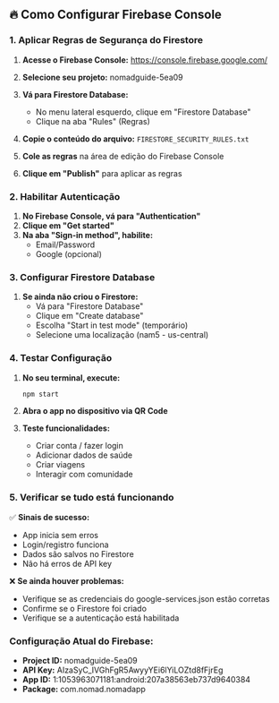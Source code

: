 ## 🔥 Como Configurar Firebase Console

### 1. Aplicar Regras de Segurança do Firestore

1. **Acesse o Firebase Console:** https://console.firebase.google.com/
2. **Selecione seu projeto:** nomadguide-5ea09  
3. **Vá para Firestore Database:**
   - No menu lateral esquerdo, clique em "Firestore Database"
   - Clique na aba "Rules" (Regras)

4. **Copie o conteúdo do arquivo:** `FIRESTORE_SECURITY_RULES.txt`
5. **Cole as regras** na área de edição do Firebase Console
6. **Clique em "Publish"** para aplicar as regras

### 2. Habilitar Autenticação

1. **No Firebase Console, vá para "Authentication"**
2. **Clique em "Get started"**
3. **Na aba "Sign-in method", habilite:**
   - Email/Password
   - Google (opcional)

### 3. Configurar Firestore Database

1. **Se ainda não criou o Firestore:**
   - Vá para "Firestore Database"
   - Clique em "Create database"
   - Escolha "Start in test mode" (temporário)
   - Selecione uma localização (nam5 - us-central)

### 4. Testar Configuração

1. **No seu terminal, execute:**
   ```bash
   npm start
   ```

2. **Abra o app no dispositivo via QR Code**

3. **Teste funcionalidades:**
   - Criar conta / fazer login
   - Adicionar dados de saúde
   - Criar viagens
   - Interagir com comunidade

### 5. Verificar se tudo está funcionando

✅ **Sinais de sucesso:**
- App inicia sem erros
- Login/registro funciona
- Dados são salvos no Firestore
- Não há erros de API key

❌ **Se ainda houver problemas:**
- Verifique se as credenciais do google-services.json estão corretas
- Confirme se o Firestore foi criado
- Verifique se a autenticação está habilitada

### Configuração Atual do Firebase:
- **Project ID:** nomadguide-5ea09
- **API Key:** AIzaSyC_IVGhFgR5AwyyYEi6lYiLOZtd8fFjrEg
- **App ID:** 1:1053963071181:android:207a38563eb737d9640384
- **Package:** com.nomad.nomadapp
